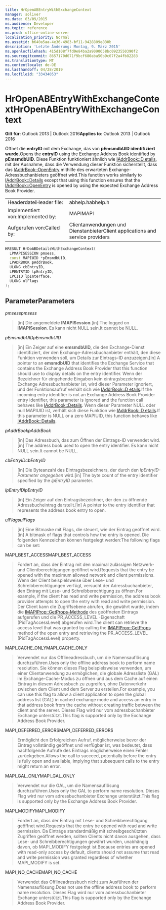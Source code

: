 ```yaml
---
title: HrOpenABEntryWithExchangeContext
manager: soliver
ms.date: 03/09/2015
ms.audience: Developer
ms.topic: reference
ms.prod: office-online-server
localization_priority: Normal
ms.assetid: b640a5aa-4e36-4983-bf11-9428809e830b
description: 'Letzte Änderung: Montag, 9. März 2015'
ms.openlocfilehash: 415d108f7fd9e84ba2a9090658bc0923550390f2
ms.sourcegitcommit: 8657170d071f9bcf680aba50b9c07f2a4fb82283
ms.translationtype: MT
ms.contentlocale: de-DE
ms.lasthandoff: 04/28/2019
ms.locfileid: "33434053"
---
```

# <a name="hropenabentrywithexchangecontext"></a><span data-ttu-id="5a355-103">HrOpenABEntryWithExchangeContext</span><span class="sxs-lookup"><span data-stu-id="5a355-103">HrOpenABEntryWithExchangeContext</span></span>

  
  
<span data-ttu-id="5a355-104">**Gilt für**: Outlook 2013 | Outlook 2016</span><span class="sxs-lookup"><span data-stu-id="5a355-104">**Applies to**: Outlook 2013 | Outlook 2016</span></span> 
  
<span data-ttu-id="5a355-105">Öffnet die **entryID** mit dem Exchange, das von **pEmsmdbUID identifiziert wurde.**</span><span class="sxs-lookup"><span data-stu-id="5a355-105">Opens the **entryID** using the Exchange Address Book identified by **pEmsmdbUID**.</span></span> <span data-ttu-id="5a355-106">Diese Funktion funktioniert ähnlich wie [IAddrBook::D etails,](iaddrbook-details.md) mit der Ausnahme, dass die Verwendung dieser Funktion sicherstellt, dass das [IAddrBook::OpenEntry](iaddrbook-openentry.md) mithilfe des erwarteten Exchange-Adressbuchanbieters geöffnet wird.</span><span class="sxs-lookup"><span data-stu-id="5a355-106">This function works similarly to [IAddrBook::Details](iaddrbook-details.md) except that using this function ensures that the [IAddrBook::OpenEntry](iaddrbook-openentry.md) is opened by using the expected Exchange Address Book Provider.</span></span> 
  
|||
|:-----|:-----|
|<span data-ttu-id="5a355-107">Headerdatei</span><span class="sxs-lookup"><span data-stu-id="5a355-107">Header file:</span></span>  <br/> |<span data-ttu-id="5a355-108">abhelp.h</span><span class="sxs-lookup"><span data-stu-id="5a355-108">abhelp.h</span></span>  <br/> |
|<span data-ttu-id="5a355-109">Implementiert von:</span><span class="sxs-lookup"><span data-stu-id="5a355-109">Implemented by:</span></span>  <br/> |<span data-ttu-id="5a355-110">MAPI</span><span class="sxs-lookup"><span data-stu-id="5a355-110">MAPI</span></span>  <br/> |
|<span data-ttu-id="5a355-111">Aufgerufen von:</span><span class="sxs-lookup"><span data-stu-id="5a355-111">Called by:</span></span>  <br/> |<span data-ttu-id="5a355-112">Clientanwendungen und Dienstanbieter</span><span class="sxs-lookup"><span data-stu-id="5a355-112">Client applications and service providers</span></span>  <br/> |
   
```cpp
HRESULT HrDoABDetailsWithExchangeContext(
  LPMAPISESSION pmsess,
  const MAPIUID *pEmsmdbUID,
  LPADRBOOK pAddrBook,
  ULONG cbEntryID,
  LPENTRYID lpEntryID,
  LPCIID lpInterface,
  ULONG ulFlags
);
```

## <a name="parameters"></a><span data-ttu-id="5a355-113">Parameter</span><span class="sxs-lookup"><span data-stu-id="5a355-113">Parameters</span></span>

 <span data-ttu-id="5a355-114">_pmsess_</span><span class="sxs-lookup"><span data-stu-id="5a355-114">_pmsess_</span></span>
  
> <span data-ttu-id="5a355-115">[in] Die angemeldete **IMAPISession**.</span><span class="sxs-lookup"><span data-stu-id="5a355-115">[in] The logged on **IMAPISession**.</span></span> <span data-ttu-id="5a355-116">Es kann nicht NULL sein.</span><span class="sxs-lookup"><span data-stu-id="5a355-116">It cannot be NULL.</span></span>
    
 <span data-ttu-id="5a355-117">_pEmsmdbUID_</span><span class="sxs-lookup"><span data-stu-id="5a355-117">_pEmsmdbUID_</span></span>
  
> <span data-ttu-id="5a355-118">[in] Ein Zeiger auf eine **emsmdbUID,** die den Exchange-Dienst identifiziert, der den Exchange-Adressbuchanbieter enthält, den diese Funktion verwenden soll, um Details zur Eintrags-ID anzuzeigen.</span><span class="sxs-lookup"><span data-stu-id="5a355-118">[in] A pointer to an **emsmdbUID** that identifies the Exchange Service that contains the Exchange Address Book Provider that this function should use to display details on the entry identifier.</span></span> <span data-ttu-id="5a355-119">Wenn der Bezeichner für eingehende Eingaben kein eintragsbezeichner Exchange Adressbuchanbieter ist, wird dieser Parameter ignoriert, und der Funktionsaufruf verhält sich wie [IAddrBook::D etails](iaddrbook-details.md).</span><span class="sxs-lookup"><span data-stu-id="5a355-119">If the incoming entry identifier is not an Exchange Address Book Provider entry identifier, this parameter is ignored and the function call behaves like [IAddrBook::Details](iaddrbook-details.md).</span></span> <span data-ttu-id="5a355-120">Wenn dieser Parameter NULL oder null MAPIUID ist, verhält sich diese Funktion wie [IAddrBook::D etails](iaddrbook-details.md).</span><span class="sxs-lookup"><span data-stu-id="5a355-120">If this parameter is NULL or a zero MAPIUID, this function behaves like [IAddrBook::Details](iaddrbook-details.md).</span></span>
    
 <span data-ttu-id="5a355-121">_pAddrBook_</span><span class="sxs-lookup"><span data-stu-id="5a355-121">_pAddrBook_</span></span>
  
> <span data-ttu-id="5a355-122">[in] Das Adressbuch, das zum Öffnen der Eintrags-ID verwendet wird.</span><span class="sxs-lookup"><span data-stu-id="5a355-122">[in] The address book used to open the entry identifier.</span></span> <span data-ttu-id="5a355-123">Es kann nicht NULL sein.</span><span class="sxs-lookup"><span data-stu-id="5a355-123">It cannot be NULL.</span></span>
    
 <span data-ttu-id="5a355-124">_cbEntryID_</span><span class="sxs-lookup"><span data-stu-id="5a355-124">_cbEntryID_</span></span>
  
> <span data-ttu-id="5a355-125">[in] Die Byteanzahl des Eintragsbezeichners, der durch den  _lpEntryID-Parameter angegeben_ wird.</span><span class="sxs-lookup"><span data-stu-id="5a355-125">[in] The byte count of the entry identifier specified by the  _lpEntryID_ parameter.</span></span> 
    
 <span data-ttu-id="5a355-126">_lpEntryID_</span><span class="sxs-lookup"><span data-stu-id="5a355-126">_lpEntryID_</span></span>
  
>  <span data-ttu-id="5a355-127">[in] Ein Zeiger auf den Eintragsbezeichner, der den zu öffnende Adressbucheintrag darstellt.</span><span class="sxs-lookup"><span data-stu-id="5a355-127">[in] A pointer to the entry identifier that represents the address book entry to open.</span></span> 
    
 <span data-ttu-id="5a355-128">_ulFlags_</span><span class="sxs-lookup"><span data-stu-id="5a355-128">_ulFlags_</span></span>
  
> <span data-ttu-id="5a355-129">[in] Eine Bitmaske mit Flags, die steuert, wie der Eintrag geöffnet wird.</span><span class="sxs-lookup"><span data-stu-id="5a355-129">[in] A bitmask of flags that controls how the entry is opened.</span></span> <span data-ttu-id="5a355-130">Die folgenden Kennzeichen können festgelegt werden:</span><span class="sxs-lookup"><span data-stu-id="5a355-130">The following flags can be set:</span></span>
    
<span data-ttu-id="5a355-131">MAPI_BEST_ACCESS</span><span class="sxs-lookup"><span data-stu-id="5a355-131">MAPI_BEST_ACCESS</span></span>
  
> <span data-ttu-id="5a355-132">Fordert an, dass der Eintrag mit den maximal zulässigen Netzwerk- und Clientberechtigungen geöffnet wird.</span><span class="sxs-lookup"><span data-stu-id="5a355-132">Requests that the entry be opened with the maximum allowed network and client permissions.</span></span> <span data-ttu-id="5a355-133">Wenn der Client beispielsweise über Lese- und Schreibberechtigungen verfügt, versucht der Adressbuchanbieter, den Eintrag mit Lese- und Schreibberechtigung zu öffnen.</span><span class="sxs-lookup"><span data-stu-id="5a355-133">For example, if the client has read and write permission, the address book provider attempts to open the entry with read and write permission.</span></span> <span data-ttu-id="5a355-134">Der Client kann die Zugriffsebene abrufen, die gewährt wurde, indem die [IMAPIProp::GetProps-Methode](imapiprop-getprops.md) des geöffneten Eintrags aufgerufen und die PR_ACCESS_LEVEL -Eigenschaft (PidTagAccessLevel) abgerufen wird.</span><span class="sxs-lookup"><span data-stu-id="5a355-134">The client can retrieve the access level that was granted by calling the [IMAPIProp::GetProps](imapiprop-getprops.md) method of the open entry and retrieving the PR_ACCESS_LEVEL (PidTagAccessLevel) property.</span></span> 
    
<span data-ttu-id="5a355-135">MAPI_CACHE_ONLY</span><span class="sxs-lookup"><span data-stu-id="5a355-135">MAPI_CACHE_ONLY</span></span>
  
> <span data-ttu-id="5a355-136">Verwendet nur das Offlineadressbuch, um die Namensauflösung durchzuführen.</span><span class="sxs-lookup"><span data-stu-id="5a355-136">Uses only the offline address book to perform name resolution.</span></span> <span data-ttu-id="5a355-137">Sie können dieses Flag beispielsweise verwenden, um einer Clientanwendung zu ermöglichen, die globale Adressliste (GAL) im Exchange-Cache-Modus zu öffnen und aus dem Cache auf einen Eintrag in diesem Adressbuch zu zugreifen, ohne Datenverkehr zwischen dem Client und dem Server zu erstellen.</span><span class="sxs-lookup"><span data-stu-id="5a355-137">For example, you can use this flag to allow a client application to open the global address list (GAL) in cached exchange mode and access an entry in that address book from the cache without creating traffic between the client and the server.</span></span> <span data-ttu-id="5a355-138">Dieses Flag wird nur vom adressbuchanbieter Exchange unterstützt.</span><span class="sxs-lookup"><span data-stu-id="5a355-138">This flag is supported only by the Exchange Address Book Provider.</span></span>
    
<span data-ttu-id="5a355-139">MAPI_DEFERRED_ERRORS</span><span class="sxs-lookup"><span data-stu-id="5a355-139">MAPI_DEFERRED_ERRORS</span></span>
  
> <span data-ttu-id="5a355-140">Ermöglicht den Erfolgreichen Aufruf, möglicherweise bevor der Eintrag vollständig geöffnet und verfügbar ist, was bedeutet, dass nachfolgende Aufrufe des Eintrags möglicherweise einen Fehler zurückgeben.</span><span class="sxs-lookup"><span data-stu-id="5a355-140">Allows the call to succeed, potentially before the entry is fully open and available, implying that subsequent calls to the entry might return an error.</span></span>
    
<span data-ttu-id="5a355-141">MAPI_GAL_ONLY</span><span class="sxs-lookup"><span data-stu-id="5a355-141">MAPI_GAL_ONLY</span></span>
  
> <span data-ttu-id="5a355-142">Verwendet nur die GAL, um die Namensauflösung durchzuführen.</span><span class="sxs-lookup"><span data-stu-id="5a355-142">Uses only the GAL to perform name resolution.</span></span> <span data-ttu-id="5a355-143">Dieses Flag wird nur vom adressbuchanbieter Exchange unterstützt.</span><span class="sxs-lookup"><span data-stu-id="5a355-143">This flag is supported only by the Exchange Address Book Provider.</span></span>
    
<span data-ttu-id="5a355-144">MAPI_MODIFY</span><span class="sxs-lookup"><span data-stu-id="5a355-144">MAPI_MODIFY</span></span>
  
> <span data-ttu-id="5a355-145">Fordert an, dass der Eintrag mit Lese- und Schreibberechtigung geöffnet wird.</span><span class="sxs-lookup"><span data-stu-id="5a355-145">Requests that the entry be opened with read and write permission.</span></span> <span data-ttu-id="5a355-146">Da Einträge standardmäßig mit schreibgeschützten Zugriffen geöffnet werden, sollten Clients nicht davon ausgehen, dass Lese- und Schreibberechtigungen gewährt wurden, unabhängig davon, ob MAPI_MODIFY festgelegt ist.</span><span class="sxs-lookup"><span data-stu-id="5a355-146">Because entries are opened with read-only access by default, clients should not assume that read and write permission was granted regardless of whether MAPI_MODIFY is set.</span></span>
    
<span data-ttu-id="5a355-147">MAPI_NO_CACHE</span><span class="sxs-lookup"><span data-stu-id="5a355-147">MAPI_NO_CACHE</span></span>
  
> <span data-ttu-id="5a355-148">Verwendet das Offlineadressbuch nicht zum Ausführen der Namensauflösung.</span><span class="sxs-lookup"><span data-stu-id="5a355-148">Does not use the offline address book to perform name resolution.</span></span> <span data-ttu-id="5a355-149">Dieses Flag wird nur vom adressbuchanbieter Exchange unterstützt.</span><span class="sxs-lookup"><span data-stu-id="5a355-149">This flag is supported only by the Exchange Address Book Provider.</span></span>
    

